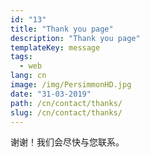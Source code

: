 ```yaml
---
id: "13"
title: "Thank you page"
description: "Thank you page"
templateKey: message
tags:
  - web
lang: cn
image: /img/PersimmonHD.jpg
date: "31-03-2019"
path: /cn/contact/thanks/
slug: /cn/contact/thanks/
---
```


谢谢！我们会尽快与您联系。
